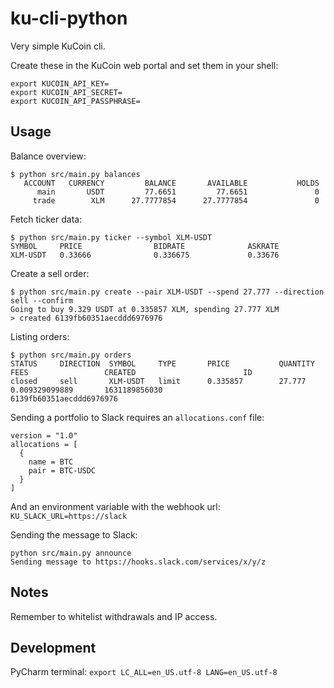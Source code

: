 # ku-cli-python
Very simple KuCoin cli. 

Create these in the KuCoin web portal and set them in your shell:

```
export KUCOIN_API_KEY=
export KUCOIN_API_SECRET=
export KUCOIN_API_PASSPHRASE=
```

## Usage

Balance overview:
```
$ python src/main.py balances
   ACCOUNT   CURRENCY         BALANCE       AVAILABLE           HOLDS
      main       USDT         77.6651         77.6651               0
     trade        XLM      27.7777854      27.7777854               0
```

Fetch ticker data:
```
$ python src/main.py ticker --symbol XLM-USDT
SYMBOL     PRICE                BIDRATE              ASKRATE
XLM-USDT   0.33666              0.336675             0.33676
```

Create a sell order:
```
$ python src/main.py create --pair XLM-USDT --spend 27.777 --direction sell --confirm
Going to buy 9.329 USDT at 0.335857 XLM, spending 27.777 XLM
> created 6139fb60351aecddd6976976
```

Listing orders:
```
$ python src/main.py orders
STATUS     DIRECTION  SYMBOL     TYPE       PRICE           QUANTITY        FEES                 CREATED                        ID
closed     sell       XLM-USDT   limit      0.335857        27.777          0.009329099889       1631189856030                  6139fb60351aecddd6976976
```

Sending a portfolio to Slack requires an `allocations.conf` file:
```
version = "1.0"
allocations = [
  {
    name = BTC
    pair = BTC-USDC
  }
]
```
And an environment variable with the webhook url: `KU_SLACK_URL=https://slack`

Sending the message to Slack:
```
python src/main.py announce
Sending message to https://hooks.slack.com/services/x/y/z
```

## Notes
Remember to whitelist withdrawals and IP access.

## Development
PyCharm terminal: `export LC_ALL=en_US.utf-8 LANG=en_US.utf-8`
